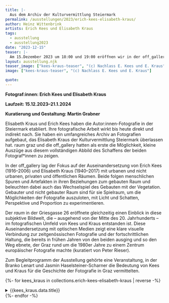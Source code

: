 ```yaml
---
title: |-
  Aus dem Archiv der Kulturvermittlung Steiermark
permalink: /ausstellungen/2023/erich-kees-elisabeth-kraus/ 
author: Heinz Wittenbrink
artists: Erich Kees und Elisabeth Kraus
tags:
  - ausstellung
  - ausstellung2023
date: "2023-12-15"
teaser: |-
  Am 15.Dezember 2023 um 18:00 und 19:00 eröffnen wir in der off_gallery und im raum (Griesgasse 26) zwei Ausstellungen zu Erich Kees und Elisabeth Kraus.
layout: ausstellung.njk
teaser_image: ["kees-kraus-teaser", "(c) Nachlass E. Kees und E. Kraus"]
image: ["kees-kraus-teaser", "(c) Nachlass E. Kees und E. Kraus"]

quote:
---
```


**Fotograf:innen: Erich Kees und Elisabeth Kraus**

**Laufzeit: 15.12.2023–21.1.2024**

**Kuratierung und Gestaltung: Martin Grabner**



Elisabeth Kraus und Erich Kees haben die Autor:innen-Fotografie in der Steiermark etabliert. Ihre fotografische Arbeit wirkt bis heute direkt und indirekt nach. Sie haben ein umfangreiches Archiv an Fotografien aufgebaut, das Elisabeth Kraus der Kulturvermittlung Steiermark überlassen hat. raum graz und die off_gallery hatten als erste die Möglichkeit, kleine Auszüge aus diesem vollständigen Abbild des Schaffens der beiden Fotograf*innen zu zeigen.

In der off_gallery lag der Fokus auf der Auseinandersetzung von Erich Kees
(1916–2006) und Elisabeth Kraus (1940–2017) mit urbanen und nicht urbanen, privaten und öffentlichen Räumen. Beide folgen menschlichen Spuren und Artefakten in ihren Beziehungen zum gebauten Raum und beleuchten dabei auch das Wechselspiel des Gebauten mit der Vegetation. Gebauter und nicht gebauter Raum sind für sie Spielraum, um die Möglichkeiten der Fotografie auszuloten, mit Licht und Schatten, Perspektive und Proportion zu experimentieren. 

Der *raum* in der Griesgasse 26 eröffnete gleichzeitig einen Einblick in diese subjektive Bildwelt, die – ausgehend von der Mitte des 20. Jahrhunderts – im fotografischen Umfeld von Kees und Kraus entstanden ist. Diese Auseinandersetzung mit optischen Medien zeigt eine klare visuelle Verbindung zur zeitgenössischen Fotografie und der fortschrittlichen Haltung, die bereits in frühen Jahren von den beiden ausging und so den Weg ebnete,
der Graz rund um die 1980er Jahre zu einem Zentrum europäischer Fotografie
machte (kuratiert von Peter Rieser).

Zum Begleitprogramm der Ausstellung gehörte eine Veranstaltung, in der Branko Lenart und Jasmin Haselsteiner-Scharner die Bedeutung von Kees und Kraus für die Geschichte der Fotografie in Graz vermittelten.

  
{%- for kees_kraus in collections.erich-kees-elisabeth-kraus | reverse -%}
<section id="{{festland.data.id}}" class="ausstellungs_details">
<details>
<summary>{{kees_kraus.data.title}}</summary>
{{kees_kraus.content}}
</details>
</section>
{%- endfor -%}
